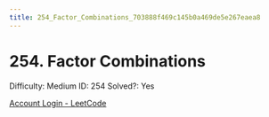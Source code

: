 ```yaml
---
title: 254_Factor_Combinations_703888f469c145b0a469de5e267eaea8
---
```


# 254. Factor Combinations

Difficulty: Medium
ID: 254
Solved?: Yes

[Account Login - LeetCode](https://leetcode.com/problems/factor-combinations)